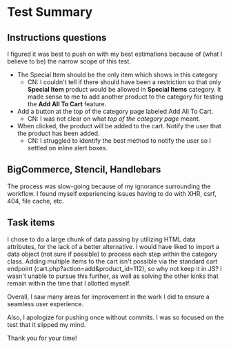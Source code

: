 # Test Summary

## Instructions questions
I figured it was best to push on with my best estimations because of (what I believe to be) the narrow scope of this test.

- The Special Item should be the only item which shows in this category
	- CN: I couldn't tell if there should have been a restriction so that only **Special Item** product would be allowed in **Special Items** category. It made sense to me to add another product to the category for testing the **Add All To Cart** feature.
- Add a button at the top of the category page labeled Add All To Cart.
	- CN: I was not clear on what *top of the category page* meant.
- When clicked, the product will be added to the cart. Notify the user that the product has been added.
	- CN: I struggled to identify the best method to notify the user so I settled on inline alert boxes.

## BigCommerce, Stencil, Handlebars
The process was slow-going because of my ignorance surrounding the workflow. I found myself experiencing issues having to do with XHR, csrf, 404, file cache, etc.

## Task items
I chose to do a large chunk of data passing by utilizing HTML data attributes, for the lack of a better alternative. I would have liked to import a data object (not sure if possible) to process each step within the category class. Adding multiple items to the cart isn't possible via the standard cart endpoint (cart.php?action=add&product_id=112), so why not keep it in JS? I wasn't unable to pursue this further, as well as solving the other kinks that remain within the time that I allotted myself.

Overall, I saw many areas for improvement in the work I did to ensure a seamless user experience.

Also, I apologize for pushing once without commits. I was so focused on the test that it slipped my mind.

Thank you for your time!
